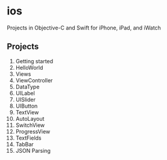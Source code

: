 # ios
Projects in Objective-C and Swift for iPhone, iPad, and iWatch
## Projects
1. Getting started
2. HelloWorld
3. Views
4. ViewController
5. DataType
6. UILabel
7. UISlider
8. UIButton
9. TextView
10. AutoLayout
11. SwitchView
12. ProgressView
13. TextFields
14. TabBar
15. JSON Parsing
